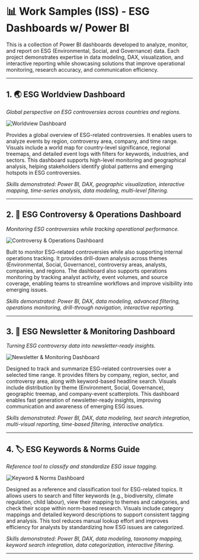 # 📊 Work Samples (ISS) - ESG Dashboards w/ Power BI
This is a collection of Power BI dashboards developed to analyze, monitor, and report on ESG (Environmental, Social, and Governance) data. Each project demonstrates expertise in data modeling, DAX, visualization, and interactive reporting while showcasing solutions that improve operational monitoring, research accuracy, and communication efficiency.  

---

## 1. 🌏 ESG Worldview Dashboard  
*Global perspective on ESG controversies across countries and regions.*  

![Worldview Dashboard](images/worldview-small.gif)  

Provides a global overview of ESG-related controversies. It enables users to analyze events by region, controversy area, company, and time range. Visuals include a world map for country-level significance, regional treemaps, and detailed event logs with filters for keywords, industries, and sectors. This dashboard supports high-level monitoring and geographical analysis, helping stakeholders identify global patterns and emerging hotspots in ESG controversies.  

*Skills demonstrated: Power BI, DAX, geographic visualization, interactive mapping, time-series analysis, data modeling, multi-level filtering.*  

---

## 2. 📌 ESG Controversy & Operations Dashboard  
*Monitoring ESG controversies while tracking operational performance.*  

![Controversy & Operations Dashboard](images/drilldown-small.gif)  

Built to monitor ESG-related controversies while also supporting internal operations tracking. It provides drill-down analysis across themes (Environmental, Social, Governance), controversy areas, analysts, companies, and regions. The dashboard also supports operations monitoring by tracking analyst activity, event volumes, and source coverage, enabling teams to streamline workflows and improve visibility into emerging issues.  

*Skills demonstrated: Power BI, DAX, data modeling, advanced filtering, operations monitoring, drill-through navigation, interactive reporting.*  

---

## 3. 📰 ESG Newsletter & Monitoring Dashboard  
*Turning ESG controversy data into newsletter-ready insights.*  

![Newsletter & Monitoring Dashboard](images/newsletter-small.gif)  

Designed to track and summarize ESG-related controversies over a selected time range. It provides filters by company, region, sector, and controversy area, along with keyword-based headline search. Visuals include distribution by theme (Environment, Social, Governance), geographic treemap, and company-event scatterplots. This dashboard enables fast generation of newsletter-ready insights, improving communication and awareness of emerging ESG issues.  

*Skills demonstrated: Power BI, DAX, data modeling, text search integration, multi-visual reporting, time-based filtering, interactive analytics.*  

---

## 4. 🏷️ ESG Keywords & Norms Guide  
*Reference tool to classify and standardize ESG issue tagging.*  

![Keyword & Norms Dashboard](images/guidebook-small.gif)  

Designed as a reference and classification tool for ESG-related topics. It allows users to search and filter keywords (e.g., biodiversity, climate regulation, child labour), view their mapping to themes and categories, and check their scope within norm-based research. Visuals include category mappings and detailed keyword descriptions to support consistent tagging and analysis. This tool reduces manual lookup effort and improves efficiency for analysts by standardizing how ESG issues are categorized.  

*Skills demonstrated: Power BI, DAX, data modeling, taxonomy mapping, keyword search integration, data categorization, interactive filtering.*  

---
